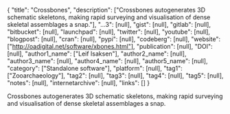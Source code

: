 {
  "title": "Crossbones",
  "description": ["Crossbones autogenerates 3D schematic skeletons, making rapid surveying and visualisation of dense skeletal assemblages a snap."],
  "...3": [null],
  "gist": [null],
  "gitlab": [null],
  "bitbucket": [null],
  "launchpad": [null],
  "twitter": [null],
  "youtube": [null],
  "blogpost": [null],
  "cran": [null],
  "pypi": [null],
  "codeberg": [null],
  "website": ["http://oadigital.net/software/xbones.html"],
  "publication": [null],
  "DOI": [null],
  "author1_name": ["Leif Isaksen"],
  "author2_name": [null],
  "author3_name": [null],
  "author4_name": [null],
  "author5_name": [null],
  "category": ["Standalone software"],
  "platform": [null],
  "tag1": ["Zooarchaeology"],
  "tag2": [null],
  "tag3": [null],
  "tag4": [null],
  "tag5": [null],
  "notes": [null],
  "internetarchive": [null],
  "links": []
}

<!-- Generated by csv2md.R – do not edit by hand -->

Crossbones autogenerates 3D schematic skeletons, making rapid surveying and visualisation of dense skeletal assemblages a snap.